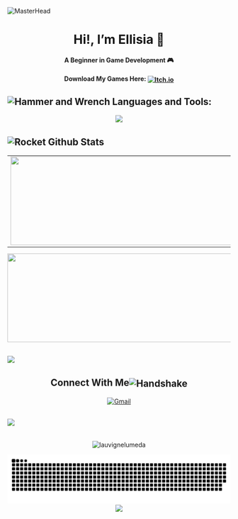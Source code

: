 <!-- Banner -->
![MasterHead](https://github.com/user-attachments/assets/9099d646-d9ac-4437-a1ee-1bc91dc15c3a)


<!-- Introduction -->
<h1 align="center">Hi!, I’m Ellisia 🌸</h1>

<div align="center">
  <h4>A Beginner in Game Development 🎮</h4>
  <h4>Download My Games Here: 
    <a href="https://ellisya.itch.io/" target="_blank">
      <img alt="Itch.io" src="https://img.shields.io/static/v1?message=Itch.io&logo=itch.io&label=&color=FA5C5C&logoColor=white&labelColor=&style=for-the-badge" height="30" align="center"/> 
    </a></h4>
</div>

<!----------------------------------------------------------------------------------------------------------------------->
<!----------------------------------------------------------------------------------------------------------------------->
<!----------------------------------------------------------------------------------------------------------------------->

<!-- Languages and Tools -->
## <img src="https://raw.githubusercontent.com/Tarikul-Islam-Anik/Animated-Fluent-Emojis/master/Emojis/Objects/Hammer%20and%20Wrench.png" alt="Hammer and Wrench" width="30" height="30" /> **Languages and Tools:**
<p align="center">
  <a href="https://skillicons.dev">
    <img src="https://skillicons.dev/icons?i=cs,py,dotnet,figma,firebase,git,github,html,css,mysql,sqlite,stackoverflow,unity,visualstudio,vscode,windows&perline=8" />
  </a>
</p>

<!----------------------------------------------------------------------------------------------------------------------->
<!----------------------------------------------------------------------------------------------------------------------->
<!----------------------------------------------------------------------------------------------------------------------->

<!--Github status windows-->
## <img src="https://raw.githubusercontent.com/Tarikul-Islam-Anik/Animated-Fluent-Emojis/master/Emojis/Travel%20and%20places/Rocket.png" alt="Rocket" width="30" height="30" /> Github Stats 
<table>
  
  <!-- Most Used Language-->
  <td align="center">
    <img align="center" width="600px" height="200px" src="https://github-readme-stats.vercel.app/api/top-langs/?username=Ellisia-Chan&show_icons=true&locale=en&hide_progress=true&theme=omni&hide_border=true"/>
  </td>

  <!-- GitHub Stats and Progress -->
  <td align="center">
    <img align="center" width="600px" height="200px" src="https://github-readme-stats.vercel.app/api?username=Ellisia-Chan&rank_icon=github&theme=omni&hide_border=true"/>
  </td>
</table>

<!-- GitHub Streak -->
<div align="center">
  <img align="center" width="600px" height="200px" src="https://github-readme-streak-stats.herokuapp.com?user=Ellisia-Chan&theme=omni&hide_border=true&mode=weekly&currStreakNum=EB4ADD&fire=EB0000&currStreakLabel=E480EB)"/>
</div>

<!----------------------------------------------------------------------------------------------------------------------->
<!----------------------------------------------------------------------------------------------------------------------->
<!----------------------------------------------------------------------------------------------------------------------->

<!--Social Media Links-->
<br><img src="https://user-images.githubusercontent.com/73097560/115834477-dbab4500-a447-11eb-908a-139a6edaec5c.gif">


<h2 align="center">Connect With Me<img src="https://raw.githubusercontent.com/Tarikul-Islam-Anik/Animated-Fluent-Emojis/master/Emojis/Hand%20gestures/Handshake.png" alt="Handshake" width="25" height="25" align="center" /></h2>

<!--Gmail-->
<div align="center">
  <a href="mailto:christianjudevillaber@gmail.com" title="Email"> 
    <img alt="Gmail" src="https://img.shields.io/badge/Gmail-D14836?style=for-the-badge&logo=gmail&logoColor=white" height="30" align="center"/> 
  </a>
</div>

<!--Discord-->
<!--
<a href="https://discord.gg/owenlim225" target="_blank" title="Discord">
  <img alt="Discord" src="https://img.shields.io/static/v1?message=Discord&logo=discord&label=&color=5865F2&logoColor=white&labelColor=&style=for-the-badge" height="30" align="center"/> 
</a>
-->

<br><img src="https://user-images.githubusercontent.com/73097560/115834477-dbab4500-a447-11eb-908a-139a6edaec5c.gif"><br><br>

<!----------------------------------------------------------------------------------------------------------------------->
<!----------------------------------------------------------------------------------------------------------------------->
<!----------------------------------------------------------------------------------------------------------------------->

<!-- Profile View -->
<p align="center"> <img src="https://komarev.com/ghpvc/?username=Ellisia-Chan&label=Profile%20views&color=0e75b6&style=flat" alt="lauvignelumeda" /> </p>

<!----------------------------------------------------------------------------------------------------------------------->
<!----------------------------------------------------------------------------------------------------------------------->
<!----------------------------------------------------------------------------------------------------------------------->

<!-- Snake and Footer Wave -->
<div align="center">
  <picture>
    <source media="(prefers-color-scheme: dark)" srcset="https://raw.githubusercontent.com/platane/platane/output/github-contribution-grid-snake-dark.svg">
    <source media="(prefers-color-scheme: light)" srcset="https://raw.githubusercontent.com/platane/platane/output/github-contribution-grid-snake.svg">
    <img alt="github contribution grid snake animation" src="https://raw.githubusercontent.com/platane/platane/output/github-contribution-grid-snake.svg">
  </picture>

  <img src="https://capsule-render.vercel.app/api?type=waving&color=gradient&height=100&section=footer"/>
</div>
